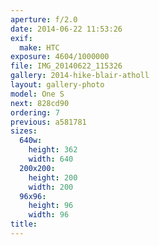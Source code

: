 ```yaml
---
aperture: f/2.0
date: 2014-06-22 11:53:26
exif:
  make: HTC
exposure: 4604/1000000
file: IMG_20140622_115326
gallery: 2014-hike-blair-atholl
layout: gallery-photo
model: One S
next: 828cd90
ordering: 7
previous: a581781
sizes:
  640w:
    height: 362
    width: 640
  200x200:
    height: 200
    width: 200
  96x96:
    height: 96
    width: 96
title: 
---
```

